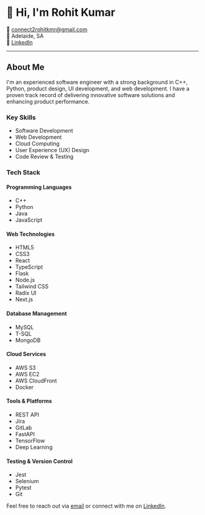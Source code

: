 # 👋 Hi, I'm Rohit Kumar

📧 [connect2rohitkmr@gmail.com](mailto:connect2rohitkmr@gmail.com)  
📍 Adelaide, SA  
🔗 [LinkedIn](https://www.linkedin.com/in/itz-rohit/)

---

## About Me

I'm an experienced software engineer with a strong background in C++, Python, product design, UI development, and web development. I have a proven track record of delivering innovative software solutions and enhancing product performance.

### Key Skills
- Software Development
- Web Development
- Cloud Computing
- User Experience (UX) Design
- Code Review & Testing

### Tech Stack

#### Programming Languages
- C++
- Python
- Java
- JavaScript

#### Web Technologies
- HTML5
- CSS3
- React
- TypeScript
- Flask
- Node.js
- Tailwind CSS
- Radix UI
- Next.js

#### Database Management
- MySQL
- T-SQL
- MongoDB

#### Cloud Services
- AWS S3
- AWS EC2
- AWS CloudFront
- Docker

#### Tools & Platforms
- REST API
- Jira
- GitLab
- FastAPI
- TensorFlow
- Deep Learning

#### Testing & Version Control
- Jest
- Selenium
- Pytest
- Git

Feel free to reach out via [email](mailto:connect2rohitkmr@gmail.com) or connect with me on [LinkedIn](https://www.linkedin.com/in/itz-rohit/).
